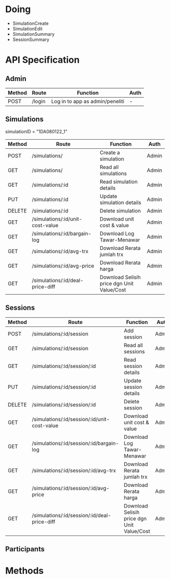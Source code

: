 # Doing

- SimulationCreate
- SimulationEdit
- SimulationSummary
- SessionSummary

# API Specification

## Admin

| Method | Route  | Function                        | Auth |
| ------ | ------ | ------------------------------- | ---- |
| POST   | /login | Log in to app as admin/peneliti | -    |

## Simulations

simulationID = "1DA080122_1"

| Method | Route                            | Function                                   | Auth  |
| ------ | -------------------------------- | ------------------------------------------ | ----- |
| POST   | /simulations/                    | Create a simulation                        | Admin |
| GET    | /simulations/                    | Read all simulations                       | Admin |
| GET    | /simulations/:id                 | Read simulation details                    | Admin |
| PUT    | /simulations/:id                 | Update simulation details                  | Admin |
| DELETE | /simulations/:id                 | Delete simulation                          | Admin |
| GET    | /simulations/:id/unit-cost-value | Download unit cost & value                 | Admin |
| GET    | /simulations/:id/bargain-log     | Download Log Tawar-Menawar                 | Admin |
| GET    | /simulations/:id/avg-trx         | Download Rerata jumlah trx                 | Admin |
| GET    | /simulations/:id/avg-price       | Download Rerata harga                      | Admin |
| GET    | /simulations/:id/deal-price-diff | Download Selisih price dgn Unit Value/Cost | Admin |

## Sessions

| Method | Route                                        | Function                                   | Auth  |
| ------ | -------------------------------------------- | ------------------------------------------ | ----- |
| POST   | /simulations/:id/session                     | Add session                                | Admin |
| GET    | /simulations/:id/session                     | Read all sessions                          | Admin |
| GET    | /simulations/:id/session/:id                 | Read session details                       | Admin |
| PUT    | /simulations/:id/session/:id                 | Update session details                     | Admin |
| DELETE | /simulations/:id/session/:id                 | Delete session                             | Admin |
| GET    | /simulations/:id/session/:id/unit-cost-value | Download unit cost & value                 | Admin |
| GET    | /simulations/:id/session/:id/bargain-log     | Download Log Tawar-Menawar                 | Admin |
| GET    | /simulations/:id/session/:id/avg-trx         | Download Rerata jumlah trx                 | Admin |
| GET    | /simulations/:id/session/:id/avg-price       | Download Rerata harga                      | Admin |
| GET    | /simulations/:id/session/:id/deal-price-diff | Download Selisih price dgn Unit Value/Cost | Admin |

## Participants

# Methods
